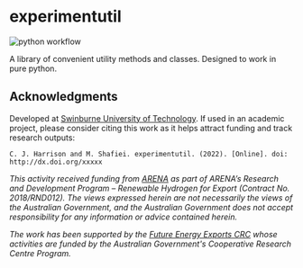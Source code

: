 # experimentutil

![python workflow](https://github.com/swinburne-sensing/experimentutil/actions/workflows/python.yml/badge.svg)

A library of convenient utility methods and classes. Designed to work in pure python.

## Acknowledgments

Developed at [Swinburne University of Technology](https://swin.edu.au). If used in an academic project, please consider citing this work as it helps attract funding and track research outputs:

```
C. J. Harrison and M. Shafiei. experimentutil. (2022). [Online]. doi: http://dx.doi.org/xxxxx
```

*This activity received funding from [ARENA](https://arena.gov.au) as part of ARENA’s Research and Development Program – Renewable Hydrogen for Export (Contract No. 2018/RND012). The views expressed herein are not necessarily the views of the Australian Government, and the Australian Government does not accept responsibility for any information or advice contained herein.*

*The work has been supported by the [Future Energy Exports CRC](https://www.fenex.org.au) whose activities are funded by the Australian Government's Cooperative Research Centre Program.*
